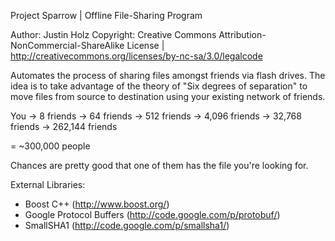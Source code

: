 Project Sparrow | Offline File-Sharing Program

Author: Justin Holz
Copyright: Creative Commons Attribution-NonCommercial-ShareAlike License | http://creativecommons.org/licenses/by-nc-sa/3.0/legalcode

Automates the process of sharing files amongst friends via flash drives. The idea is to take advantage of the theory of "Six degrees of separation" to move files from source to destination using your existing network of friends.

You -> 8 friends -> 64 friends -> 512 friends -> 4,096 friends -> 32,768 friends -> 262,144 friends

= ~300,000 people

Chances are pretty good that one of them has the file you're looking for.

External Libraries:
* Boost C++ (http://www.boost.org/)
* Google Protocol Buffers (http://code.google.com/p/protobuf/)
* SmallSHA1 (http://code.google.com/p/smallsha1/)
